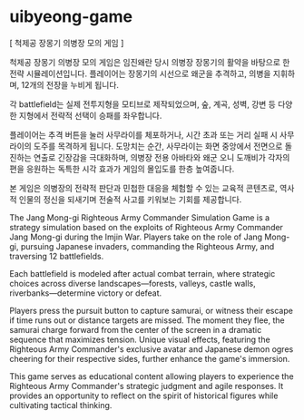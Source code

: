 # uibyeong-game

[ 척제공 장몽기 의병장 모의 게임 ]

척제공 장몽기 의병장 모의 게임은 임진왜란 당시 의병장 장몽기의 활약을 바탕으로 한 전략 시뮬레이션입니다. 플레이어는 장몽기의 시선으로 왜군을 추격하고, 의병을 지휘하며, 12개의 전장을 누비게 됩니다.

각 battlefield는 실제 전투지형을 모티브로 제작되었으며, 숲, 계곡, 성벽, 강변 등 다양한 지형에서 전략적 선택이 승패를 좌우합니다.

플레이어는 추격 버튼을 눌러 사무라이를 체포하거나, 시간 초과 또는 거리 실패 시 사무라이의 도주를 목격하게 됩니다. 도망치는 순간, 사무라이는 화면 중앙에서 전면으로 돌진하는 연출로 긴장감을 극대화하며, 의병장 전용 아바타와 왜군 오니 도깨비가 각자의 편을 응원하는 독특한 시각 효과가 게임의 몰입도를 한층 높여줍니다.

본 게임은 의병장의 전략적 판단과 민첩한 대응을 체험할 수 있는 교육적 콘텐츠로, 역사적 인물의 정신을 되새기며 전술적 사고를 키워보는 기회를 제공합니다.


The Jang Mong-gi Righteous Army Commander Simulation Game is a strategy simulation based on the exploits of Righteous Army Commander Jang Mong-gi during the Imjin War. Players take on the role of Jang Mong-gi, pursuing Japanese invaders, commanding the Righteous Army, and traversing 12 battlefields.

Each battlefield is modeled after actual combat terrain, where strategic choices across diverse landscapes—forests, valleys, castle walls, riverbanks—determine victory or defeat.

Players press the pursuit button to capture samurai, or witness their escape if time runs out or distance targets are missed. The moment they flee, the samurai charge forward from the center of the screen in a dramatic sequence that maximizes tension. Unique visual effects, featuring the Righteous Army Commander's exclusive avatar and Japanese demon ogres cheering for their respective sides, further enhance the game's immersion.

This game serves as educational content allowing players to experience the Righteous Army Commander's strategic judgment and agile responses. It provides an opportunity to reflect on the spirit of historical figures while cultivating tactical thinking.
